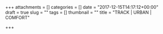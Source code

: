 +++
attachments = []
categories = []
date = "2017-12-15T14:17:12+00:00"
draft = true
slug = ""
tags = []
thumbnail = ""
title = "TRACK | URBAN | COMFORT"

+++

